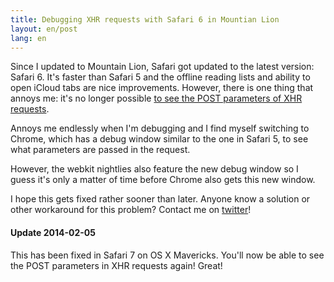 ```yaml
---
title: Debugging XHR requests with Safari 6 in Mountian Lion
layout: en/post
lang: en
---
```

Since I updated to Mountain Lion, Safari got updated to the latest version: Safari 6. It's faster than Safari 5 and the offline reading lists and ability to open iCloud tabs are nice improvements. However, there is one thing that annoys me: it's no longer possible [to see the POST parameters of XHR requests](http://stackoverflow.com/questions/11692946/safari-6s-new-developer-toolbar-doesnt-show-form-data-in-xhr-ajax-requests).

Annoys me endlessly when I'm debugging and I find myself switching to Chrome, which has a debug window similar to the one in Safari 5, to see what parameters are passed in the request.

However, the webkit nightlies also feature the new debug window so I guess it's only a matter of time before Chrome also gets this new window.

I hope this gets fixed rather sooner than later. Anyone know a solution or other workaround for this problem? Contact me on [twitter](http://www.twitter.com/brtdv "@brtdv")!

#### Update 2014-02-05

This has been fixed in Safari 7 on OS X Mavericks. You'll now be able to see the POST parameters in XHR requests again! Great!